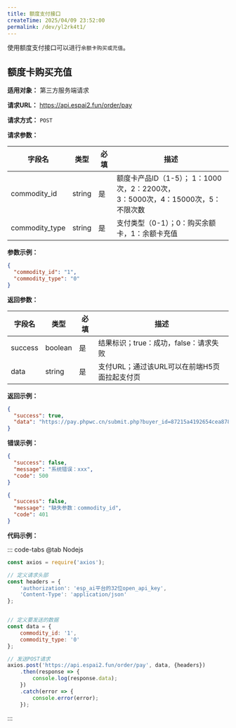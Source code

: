 ```yaml
---
title: 额度支付接口
createTime: 2025/04/09 23:52:00
permalink: /dev/yl2rk4t1/
---
```


使用额度支付接口可以进行`余额卡购买或充值`。

## **额度卡购买充值**

**适用对象：** 第三方服务端请求

**请求URL：** https://api.espai2.fun/order/pay

**请求方式：** `POST`

**请求参数：**

| 字段名            | 类型     | 必填 | 描述                                                        |
|----------------|--------|----|-----------------------------------------------------------|
| commodity_id   | string | 是  | 额度卡产品ID（1-5）； 1：1000次，2：2200次，<br>3：5000次，4：15000次，5：不限次数 |
| commodity_type | string | 是  | 支付类型（0-1）；0：购买余额卡，1：余额卡充值                                 |

**参数示例：**

```json
{
  "commodity_id": "1",
  "commodity_type": "0"
}
```

**返回参数：**

| 字段名     | 类型      | 必填 | 描述                         |
|---------|---------|----|----------------------------|
| success | boolean | 是  | 结果标识；true：成功，false：请求失败    |
| data    | string  | 是  | 支付URL；通过该URL可以在前端H5页面拉起支付页 |

**返回示例：**

```json
{
  "success": true,
  "data": "https://pay.phpwc.cn/submit.php?buyer_id=87215a4192654cea8781a1a596d23cae&money=8.8&name=额度卡购买-傲天青龙&notify_url=https://api.espai2.fun/order/notify&out_trade_no=20250410094846975&param=87215a4192654cea8781a1a596d23cae_1_0_&pid=1407&return_url=https://dev.espai2.fun/&sitename=ESP-AI 开放平台&type=alipay&sign=c6503aba0bf649c19d9e83f4ade6d473&sign_type=MD5"
}
```

**错误示例：**

```json
{
  "success": false,
  "message": "系统错误：xxx",
  "code": 500
}
```

```json
{
  "success": false,
  "message": "缺失参数：commodity_id",
  "code": 401
}
```

**代码示例：**

::: code-tabs
@tab Nodejs

```js
const axios = require('axios');

// 定义请求头部
const headers = {
    'authorization': 'esp_ai平台的32位open_api_key',
    'Content-Type': 'application/json'
};


// 定义要发送的数据
const data = {
    commodity_id: '1',
    commodity_type: '0'
};

// 发送POST请求
axios.post('https://api.espai2.fun/order/pay', data, {headers})
    .then(response => {
        console.log(response.data);
    })
    .catch(error => {
        console.error(error);
    });

```

:::
